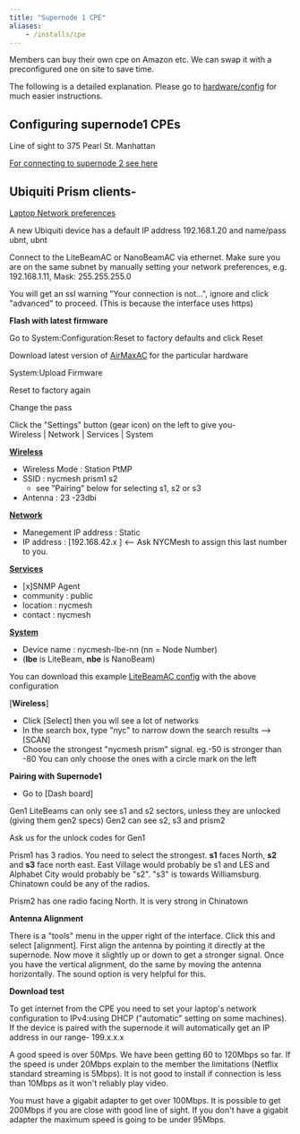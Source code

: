 ```yaml
---
title: "Supernode 1 CPE"
aliases:
    - /installs/cpe
---
```


Members can buy their own cpe on Amazon etc. We can swap it with a preconfigured one on site to save time.

The following is a detailed explanation. Please go to [hardware/config](/hardware/config/#lbe-client) for much easier instructions.

## Configuring supernode1 CPEs

Line of sight to 375 Pearl St. Manhattan

[For connecting to supernode 2 see here](../cpe2)

## Ubiquiti Prism clients-

[Laptop Network preferences](./litebeam/netprefs.png)

A new Ubiquiti device has a default IP address 192.168.1.20 and name/pass ubnt, ubnt

Connect to the LiteBeamAC or NanoBeamAC via ethernet. Make sure you are on the same subnet by manually setting your network preferences, e.g. 192.168.1.11, Mask: 255.255.255.0

You will get an ssl warning "Your connection is not...", ignore and click "advanced" to proceed. (This is because the interface uses https)

**Flash with latest firmware**

Go to System:Configuration:Reset to factory defaults and click Reset

Download latest version of [AirMaxAC](https://www.ubnt.com/download/airmax-ac) for the particular hardware

System:Upload Firmware

Reset to factory again

Change the pass

Click the "Settings" button (gear icon) on the left to give you-  
Wireless \| Network \| Services \| System

[**Wireless**](./litebeam/wireless.png)

*   Wireless Mode : Station PtMP
*   SSID : nycmesh prism1 s2  
     - see "Pairing" below for selecting s1, s2 or s3
*   Antenna : 23 -23dbi  


[**Network**](./litebeam/network.png)

*   Manegement IP address : Static
*   IP address : [192.168.42.x ] <-- Ask NYCMesh to assign this last number to you.
                      

[**Services**](./litebeam/services.png)

*   [x]SNMP Agent
*   community : public 
*   location : nycmesh
*   contact : nycmesh  


[**System**](./litebeam/system.png)

*   Device name : nycmesh-lbe-nn (nn = Node Number) 
*   (**lbe** is LiteBeam, **nbe** is NanoBeam)

You can download this example [LiteBeamAC config](./litebeam/WA-F09FC242795C.cfg) with the above configuration

[**Wireless**] 

*   Click [Select] then you wll see a lot of networks
*   In the search box, type "nyc" to narrow down the search results --> [SCAN]
*   Choose the strongest "nycmesh prism" signal.  eg.-50 is stronger than -80
    You can only choose the ones with a circle mark on the left        


**Pairing with Supernode1**

* Go to [Dash board] 

Gen1 LiteBeams can only see s1 and s2 sectors, unless they are unlocked (giving them gen2 specs)
Gen2 can see s2, s3 and prism2

Ask us for the unlock codes for Gen1

Prism1 has 3 radios. You need to select the strongest. **s1** faces North, **s2** and **s3** face north east. East Village would probably be s1 and LES and Alphabet City would probably be "s2". "s3" is towards Williamsburg. Chinatown could be any of the radios.

Prism2 has one radio facing North. It is very strong in Chinatown

**Antenna Alignment**

There is a "tools" menu in the upper right of the interface. Click this and select [alignment]. First align the antenna by pointing it directly at the supernode. Now move it slightly up or down to get a stronger signal. Once you have the vertical alignment, do the same by moving the antenna horizontally. The sound option is very helpful for this.

**Download test**

To get internet from the CPE you need to set your laptop's network configuration to IPv4:using DHCP ("automatic" setting on some machines). If the device is paired with the supernode it will automatically get an IP address in our range- 199.x.x.x

A good speed is over 50Mps. We have been getting 60 to 120Mbps so far. If the speed is under 20Mbps explain to the member the limitations (Netflix standard streaming is 5Mbps). It is not good to install if connection is less than 10Mbps as it won't reliably play video.

You must have a gigabit adapter to get over 100Mbps. It is possible to get 200Mbps if you are close with good line of sight. If you don't have a gigabit adapter the maximum speed is going to be under 95Mbps.
